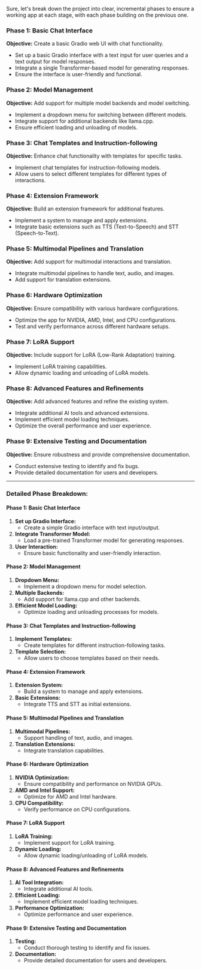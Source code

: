 Sure, let's break down the project into clear, incremental phases to ensure a working app at each stage, with each phase building on the previous one.

### Phase 1: Basic Chat Interface
**Objective:** Create a basic Gradio web UI with chat functionality.
- Set up a basic Gradio interface with a text input for user queries and a text output for model responses.
- Integrate a single Transformer-based model for generating responses.
- Ensure the interface is user-friendly and functional.

### Phase 2: Model Management
**Objective:** Add support for multiple model backends and model switching.
- Implement a dropdown menu for switching between different models.
- Integrate support for additional backends like llama.cpp.
- Ensure efficient loading and unloading of models.

### Phase 3: Chat Templates and Instruction-following
**Objective:** Enhance chat functionality with templates for specific tasks.
- Implement chat templates for instruction-following models.
- Allow users to select different templates for different types of interactions.

### Phase 4: Extension Framework
**Objective:** Build an extension framework for additional features.
- Implement a system to manage and apply extensions.
- Integrate basic extensions such as TTS (Text-to-Speech) and STT (Speech-to-Text).

### Phase 5: Multimodal Pipelines and Translation
**Objective:** Add support for multimodal interactions and translation.
- Integrate multimodal pipelines to handle text, audio, and images.
- Add support for translation extensions.

### Phase 6: Hardware Optimization
**Objective:** Ensure compatibility with various hardware configurations.
- Optimize the app for NVIDIA, AMD, Intel, and CPU configurations.
- Test and verify performance across different hardware setups.

### Phase 7: LoRA Support
**Objective:** Include support for LoRA (Low-Rank Adaptation) training.
- Implement LoRA training capabilities.
- Allow dynamic loading and unloading of LoRA models.

### Phase 8: Advanced Features and Refinements
**Objective:** Add advanced features and refine the existing system.
- Integrate additional AI tools and advanced extensions.
- Implement efficient model loading techniques.
- Optimize the overall performance and user experience.

### Phase 9: Extensive Testing and Documentation
**Objective:** Ensure robustness and provide comprehensive documentation.
- Conduct extensive testing to identify and fix bugs.
- Provide detailed documentation for users and developers.

---

### Detailed Phase Breakdown:

#### Phase 1: Basic Chat Interface
1. **Set up Gradio Interface:**
   - Create a simple Gradio interface with text input/output.
2. **Integrate Transformer Model:**
   - Load a pre-trained Transformer model for generating responses.
3. **User Interaction:**
   - Ensure basic functionality and user-friendly interaction.

#### Phase 2: Model Management
1. **Dropdown Menu:**
   - Implement a dropdown menu for model selection.
2. **Multiple Backends:**
   - Add support for llama.cpp and other backends.
3. **Efficient Model Loading:**
   - Optimize loading and unloading processes for models.

#### Phase 3: Chat Templates and Instruction-following
1. **Implement Templates:**
   - Create templates for different instruction-following tasks.
2. **Template Selection:**
   - Allow users to choose templates based on their needs.

#### Phase 4: Extension Framework
1. **Extension System:**
   - Build a system to manage and apply extensions.
2. **Basic Extensions:**
   - Integrate TTS and STT as initial extensions.

#### Phase 5: Multimodal Pipelines and Translation
1. **Multimodal Pipelines:**
   - Support handling of text, audio, and images.
2. **Translation Extensions:**
   - Integrate translation capabilities.

#### Phase 6: Hardware Optimization
1. **NVIDIA Optimization:**
   - Ensure compatibility and performance on NVIDIA GPUs.
2. **AMD and Intel Support:**
   - Optimize for AMD and Intel hardware.
3. **CPU Compatibility:**
   - Verify performance on CPU configurations.

#### Phase 7: LoRA Support
1. **LoRA Training:**
   - Implement support for LoRA training.
2. **Dynamic Loading:**
   - Allow dynamic loading/unloading of LoRA models.

#### Phase 8: Advanced Features and Refinements
1. **AI Tool Integration:**
   - Integrate additional AI tools.
2. **Efficient Loading:**
   - Implement efficient model loading techniques.
3. **Performance Optimization:**
   - Optimize performance and user experience.

#### Phase 9: Extensive Testing and Documentation
1. **Testing:**
   - Conduct thorough testing to identify and fix issues.
2. **Documentation:**
   - Provide detailed documentation for users and developers.